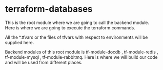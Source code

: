 # terraform-databases

This is the root module where we are going to call the backend module. Here is where we are going to execute the terraform commands.

All the *.tfvars or the files of tfvars with respect to environments will be supplied here.

Backend modules of this root module is tf-module-docdb , tf-module-redis , tf-module-mysql , tf-module-rabbitmq. Here is where we will build our code and will be used from different places.